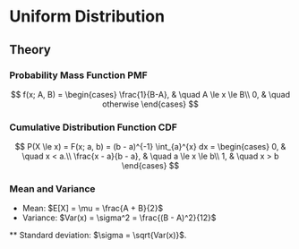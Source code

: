 # Uniform Distribution

## Theory

### Probability Mass Function PMF

$$
f(x; A, B) =
    \begin{cases}
      \frac{1}{B-A}, & \quad A \le x \le B\\
      0, & \quad otherwise
    \end{cases}
$$

### Cumulative Distribution Function CDF

$$
P(X \le x) = F(x; a, b) = (b - a)^{-1} \int_{a}^{x} dx =
    \begin{cases}
      0, & \quad x < a.\\
      \frac{x - a}{b - a}, & \quad a \le x \le b\\
      1, & \quad x > b
    \end{cases}
$$

### Mean and Variance

- Mean: $E[X] = \mu = \frac{A + B}{2}$
- Variance: $Var(x) = \sigma^2 = \frac{(B - A)^2}{12}$

\*\* Standard deviation: $\sigma = \sqrt{Var(x)}$.
